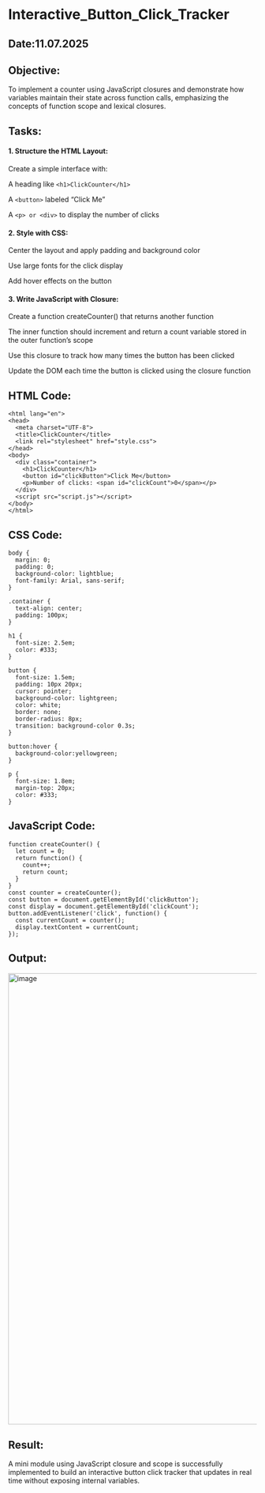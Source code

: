 # Interactive_Button_Click_Tracker
## Date:11.07.2025
## Objective:
To implement a counter using JavaScript closures and demonstrate how variables maintain their state across function calls, emphasizing the concepts of function scope and lexical closures.

## Tasks:

#### 1. Structure the HTML Layout:
Create a simple interface with:

A heading like ```<h1>ClickCounter</h1>```

A ```<button>``` labeled “Click Me”

A ```<p> or <div>``` to display the number of clicks

#### 2. Style with CSS:
Center the layout and apply padding and background color

Use large fonts for the click display

Add hover effects on the button

#### 3. Write JavaScript with Closure:
Create a function createCounter() that returns another function

The inner function should increment and return a count variable stored in the outer function’s scope

Use this closure to track how many times the button has been clicked

Update the DOM each time the button is clicked using the closure function
## HTML Code:
```<!DOCTYPE html>
<html lang="en">
<head>
  <meta charset="UTF-8">
  <title>ClickCounter</title>
  <link rel="stylesheet" href="style.css">
</head>
<body>
  <div class="container">
    <h1>ClickCounter</h1>
    <button id="clickButton">Click Me</button>
    <p>Number of clicks: <span id="clickCount">0</span></p>
  </div>
  <script src="script.js"></script>
</body>
</html>
```
## CSS Code:
```
body {
  margin: 0;
  padding: 0;
  background-color: lightblue;
  font-family: Arial, sans-serif;
}

.container {
  text-align: center;
  padding: 100px;
}

h1 {
  font-size: 2.5em;
  color: #333;
}

button {
  font-size: 1.5em;
  padding: 10px 20px;
  cursor: pointer;
  background-color: lightgreen;
  color: white;
  border: none;
  border-radius: 8px;
  transition: background-color 0.3s;
}

button:hover {
  background-color:yellowgreen;
}

p {
  font-size: 1.8em;
  margin-top: 20px;
  color: #333;
}
```
## JavaScript Code:
```
function createCounter() {
  let count = 0; 
  return function() {
    count++;
    return count;
  }
}
const counter = createCounter();
const button = document.getElementById('clickButton');
const display = document.getElementById('clickCount');
button.addEventListener('click', function() {
  const currentCount = counter();
  display.textContent = currentCount;
});
```
## Output:
<img width="952" height="914" alt="image" src="https://github.com/user-attachments/assets/eba6b1e6-fac3-49fe-9873-8c6383c6eb66" />

## Result:
A mini module using JavaScript closure and scope is successfully implemented to build an interactive button click tracker that updates in real time without exposing internal variables.
